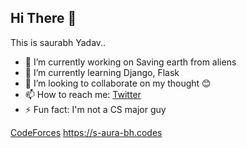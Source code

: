 ## Hi There 👋
This is saurabh Yadav.. 

- 🔭 I’m currently working on Saving earth from aliens
- 🌱 I’m currently learning Django, Flask
- 👯 I’m looking to collaborate on my thought 😊
- 📫 How to reach me: [Twitter](https://twitter.com/saurabhyadav11) 
- ⚡ Fun fact:  I'm not a CS major guy

[CodeForces](https://codeforces.com/enthu.saurabh) 
https://s-aura-bh.codes


